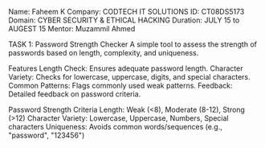 Name: Faheem K
Company: CODTECH IT SOLUTIONS
ID: CT08DS5173
Domain: CYBER SECURITY & ETHICAL HACKING
Duration: JULY 15 to AUGEST 15
Mentor: Muzammil Ahmed



TASK 1: Password Strength Checker
A simple tool to assess the strength of passwords based on length, complexity, and uniqueness.

Features
Length Check: Ensures adequate password length.
Character Variety: Checks for lowercase, uppercase, digits, and special characters.
Common Patterns: Flags commonly used weak patterns.
Feedback: Detailed feedback on password criteria.

Password Strength Criteria
Length: Weak (<8), Moderate (8-12), Strong (>12)
Character Variety: Lowercase, Uppercase, Numbers, Special characters
Uniqueness: Avoids common words/sequences (e.g., "password", "123456")
